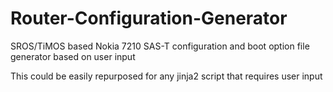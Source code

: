 # Router-Configuration-Generator
SROS/TiMOS based Nokia 7210 SAS-T configuration and boot option file generator based on user input


This could be easily repurposed for any jinja2 script that requires user input
